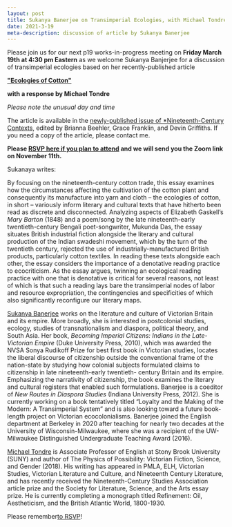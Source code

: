 ```yaml
---
layout: post
title: Sukanya Banerjee on Transimperial Ecologies, with Michael Tondre
date: 2021-3-19
meta-description: discussion of article by Sukanya Banerjee
---
```


Please join us for our next p19 works-in-progress meeting on <b>Friday March 19th at 4:30 pm Eastern</b> as we welcome Sukanya Banjerjee for a discussion of transimperial ecologies based on her recently-published article

[<b>"Ecologies of Cotton"</b>](https://www.tandfonline.com/doi/full/10.1080/08905495.2020.1816089)

<b>with a response by Michael Tondre</b>

*Please note the unusual day and time*

The article is available in the [newly-published issue of *Nineteenth-Century Contexts](https://www.tandfonline.com/doi/full/10.1080/08905495.2020.1816089), edited by Brianna Beehler, Grace Franklin, and Devin Griffiths. If you need a copy of the article, please contact me.

<b>Please [RSVP here if you plan to attend]() and we will send you the Zoom link on November 11th.</b>

Sukanaya writes:

By focusing on the nineteenth-century cotton trade, this essay examines how the circumstances affecting the cultivation of the cotton plant and consequently its manufacture into yarn and cloth – the ecologies of cotton, in short – variously inform literary and cultural texts that have hitherto been read as discrete and disconnected. Analyzing aspects of Elizabeth Gaskell’s *Mary Barton* (1848) and a poem/song by the late nineteenth-early twentieth-century Bengali poet-songwriter, Mukunda Das, the essay situates British industrial fiction alongside the literary and cultural production of the Indian swadeshi movement, which by the turn of the twentieth century, rejected the use of industrially-manufactured British products, particularly cotton textiles. In reading these texts alongside each other, the essay considers the importance of a denotative reading practice to ecocriticism. As the essay argues, twinning an ecological reading practice with one that is denotative is critical for several reasons, not least of which is that such a reading lays bare the transimperial nodes of labor and resource expropriation, the contingencies and specificities of which also significantly reconfigure our literary maps.​

[Sukanya Banerjee](https://english.berkeley.edu/users/549) works on the literature and culture of Victorian Britain and its empire. More broadly, she is interested in postcolonial studies, ecology, studies of transnationalism and diaspora, political theory, and South Asia. Her book, *Becoming Imperial Citizens: Indians in the Late-Victorian Empire* (Duke University Press, 2010), which was awarded the NVSA Sonya Rudikoff Prize for best first book in Victorian studies, locates the liberal discourse of citizenship outside the conventional frame of the nation-state by studying how colonial subjects formulated claims to citizenship in late nineteenth-early twentieth- century Britain and its empire. Emphasizing the narrativity of citizenship, the book examines the literary and cultural registers that enabled such formulations.  Banerjee is a coeditor of *New Routes in Diaspora Studies* (Indiana University Press, 2012). She is currently working on a book tentatively titled “Loyalty and the Making of the Modern: A Transimperial System” and is also looking toward a future book-length project on Victorian ecocolonialisms. Banerjee joined  the English department at Berkeley in 2020 after teaching for nearly two decades at the University of Wisconsin-Milwaukee, where she was a recipient of the UW-Milwaukee Distinguished Undergraduate Teaching Award (2016).

[Michael Tondre](https://www.stonybrook.edu/commcms/english/people/tondre.php#Biography) is Associate Professor of English at Stony Brook University (SUNY) and author of The Physics of Possibility: Victorian Fiction, Science, and Gender (2018). His writing has appeared in PMLA, ELH, Victorian Studies, Victorian Literature and Culture, and Nineteenth Century Literature, and has recently received the Nineteenth-Century Studies Association article prize and the Society for Literature, Science, and the Arts essay prize.  He is currently completing a monograph titled Refinement: Oil, Aestheticism, and the British Atlantic World, 1800-1930.

Please remember[to RSVP]()!

